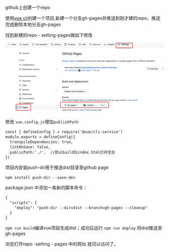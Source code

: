 github上创建一个repo

使用[vue cli](https://cli.vuejs.org/zh/guide/creating-a-project.html)创建一个项目,新建一个分支gh-pages并推送到刚才建的repo，推送完成删除本地分支gh-pages

找到新建的repo - setting-pages做如下修改

![logo](0.png ':size=WIDTHxHEIGHT')

修改 `vue.config.js`增加`publishPath`
```
const { defineConfig } = require('@vue/cli-service')
module.exports = defineConfig({
  transpileDependencies: true,
  lintOnSave: false,
  publicPath:'./',  //防止build后index.html打开空白
})

```

项目内安装push-dir用于推送dist目录至github page

```
npm install push-dir --save-dev
```

package.json 中添加一条新的脚本命令：
```
{
  "scripts": {
    "deploy": "push-dir --dir=dist --branch=gh-pages --cleanup"
  }
}
```

`npm run build`编译vue项目生成dist；成功后运行 `npm run deploy` 将dist推送至gh-pages

浏览打开repo -setting - pages 中的网址 就可以访问了。


